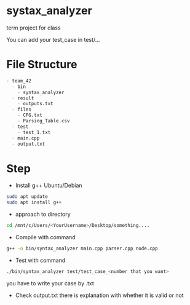 # systax_analyzer
term project for class

You can add your test_case in test/...

# File Structure

```markdown
- team_42
  - bin
    - syntax_analyzer
  - result
    - outputs.txt
  - files
    - CFG.txt
    - Parsing_Table.csv
  - test
    - test_1.txt
  - main.cpp
  - output.txt

```
# Step

- Install g++ Ubuntu/Debian
```bash
sudo apt update
sudo apt install g++
```

- approach to directory
```bash
cd /mnt/c/Users/<YourUsername>/Desktop/something....
```

- Compile with command
```bash
g++ -o bin/syntax_analyzer main.cpp parser.cpp node.cpp
```

- Test with command
```bash
./bin/syntax_analyzer test/test_case_<number that you want>
```
you have to write your case by .txt

- Check output.txt
  there is explanation with whether it is valid or not
